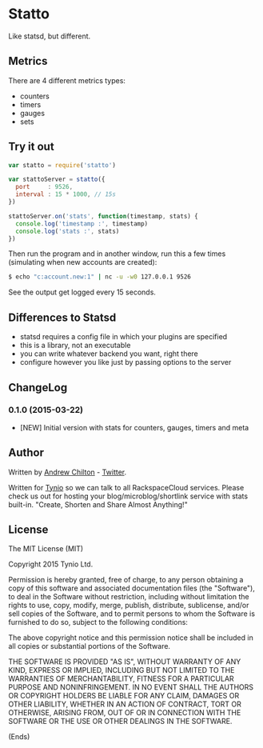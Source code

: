 # Statto #

Like statsd, but different.

## Metrics ##

There are 4 different metrics types:

* counters
* timers
* gauges
* sets

## Try it out ##

```js
var statto = require('statto')

var stattoServer = statto({
  port     : 9526,
  interval : 15 * 1000, // 15s
})

stattoServer.on('stats', function(timestamp, stats) {
  console.log('timestamp :', timestamp)
  console.log('stats :', stats)
})
```

Then run the program and in another window, run this a few times (simulating when new accounts are created):

```sh
$ echo "c:account.new:1" | nc -u -w0 127.0.0.1 9526
```

See the output get logged every 15 seconds.

## Differences to Statsd ##

* statsd requires a config file in which your plugins are specified
* this is a library, not an executable
* you can write whatever backend you want, right there
* configure however you like just by passing options to the server

## ChangeLog ##

### 0.1.0 (2015-03-22) ###

* [NEW] Initial version with stats for counters, gauges, timers and meta

## Author ##

Written by [Andrew Chilton](http://chilts.org/) - [Twitter](https://twitter.com/andychilton).

Written for [Tynio](https://tyn.io/) so we can talk to all RackspaceCloud services. Please check us out for hosting
your blog/microblog/shortlink service with stats built-in. "Create, Shorten and Share Almost Anything!"

## License ##

The MIT License (MIT)

Copyright 2015 Tynio Ltd.

Permission is hereby granted, free of charge, to any person obtaining a copy of this software and associated
documentation files (the "Software"), to deal in the Software without restriction, including without limitation the
rights to use, copy, modify, merge, publish, distribute, sublicense, and/or sell copies of the Software, and to permit
persons to whom the Software is furnished to do so, subject to the following conditions:

The above copyright notice and this permission notice shall be included in all copies or substantial portions of the
Software.

THE SOFTWARE IS PROVIDED "AS IS", WITHOUT WARRANTY OF ANY KIND, EXPRESS OR IMPLIED, INCLUDING BUT NOT LIMITED TO THE
WARRANTIES OF MERCHANTABILITY, FITNESS FOR A PARTICULAR PURPOSE AND NONINFRINGEMENT. IN NO EVENT SHALL THE AUTHORS OR
COPYRIGHT HOLDERS BE LIABLE FOR ANY CLAIM, DAMAGES OR OTHER LIABILITY, WHETHER IN AN ACTION OF CONTRACT, TORT OR
OTHERWISE, ARISING FROM, OUT OF OR IN CONNECTION WITH THE SOFTWARE OR THE USE OR OTHER DEALINGS IN THE SOFTWARE.

(Ends)
